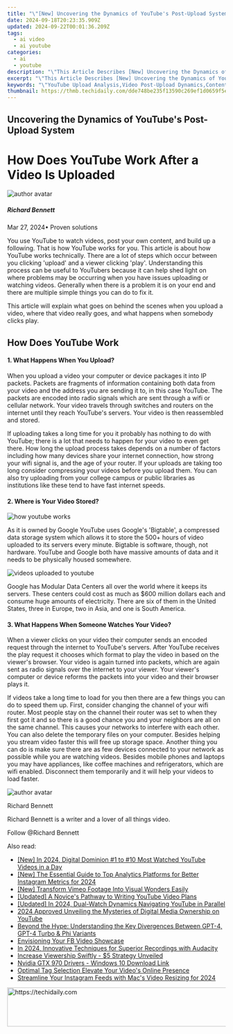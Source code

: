 ```yaml
---
title: "\"[New] Uncovering the Dynamics of YouTube's Post-Upload System\""
date: 2024-09-18T20:23:35.909Z
updated: 2024-09-22T00:01:36.209Z
tags:
  - ai video
  - ai youtube
categories:
  - ai
  - youtube
description: "\"This Article Describes [New] Uncovering the Dynamics of YouTube's Post-Upload System\""
excerpt: "\"This Article Describes [New] Uncovering the Dynamics of YouTube's Post-Upload System\""
keywords: "\"YouTube Upload Analysis,Video Post-Upload Dynamics,Content Management Systems (CMS) on YouTube,Platform Engagement Strategies,Social Media Optimization for YouTube,Digital Content Distribution,Online Publishing Flows\""
thumbnail: https://thmb.techidaily.com/dde748be235f13590c269ef1d0659f5ed0b11e11e440f8880873d74d5b6083f2.jpg
---
```


## Uncovering the Dynamics of YouTube's Post-Upload System

# How Does YouTube Work After a Video Is Uploaded

![author avatar](https://images.wondershare.com/filmora/article-images/richard-bennett.jpg)

##### Richard Bennett

 Mar 27, 2024• Proven solutions

You use YouTube to watch videos, post your own content, and build up a following. That is how YouTube works for you. This article is about how YouTube works technically. There are a lot of steps which occur between you clicking 'upload' and a viewer clicking 'play'. Understanding this process can be useful to YouTubers because it can help shed light on where problems may be occurring when you have issues uploading or watching videos. Generally when there is a problem it is on your end and there are multiple simple things you can do to fix it.

This article will explain what goes on behind the scenes when you upload a video, where that video really goes, and what happens when somebody clicks play.

## How Does YouTube Work

#### 1\. What Happens When You Upload?

When you upload a video your computer or device packages it into IP packets. Packets are fragments of information containing both data from your video and the address you are sending it to, in this case YouTube. The packets are encoded into radio signals which are sent through a wifi or cellular network. Your video travels through switches and routers on the internet until they reach YouTube's servers. Your video is then reassembled and stored.

If uploading takes a long time for you it probably has nothing to do with YouTube; there is a lot that needs to happen for your video to even get there. How long the upload process takes depends on a number of factors including how many devices share your internet connection, how strong your wifi signal is, and the age of your router. If your uploads are taking too long consider compressing your videos before you upload them. You can also try uploading from your college campus or public libraries as institutions like these tend to have fast internet speeds.

#### 2\. Where is Your Video Stored?

![how youtube works](https://images.wondershare.com/filmora/article-images/how-youtube-works.JPG)

As it is owned by Google YouTube uses Google's 'Bigtable', a compressed data storage system which allows it to store the 500+ hours of video uploaded to its servers every minute. Bigtable is software, though, not hardware. YouTube and Google both have massive amounts of data and it needs to be physically housed somewhere.

![videos uploaded to youtube](https://images.wondershare.com/filmora/article-images/videos-uploaded-to-youtube.jpg)

Google has Modular Data Centers all over the world where it keeps its servers. These centers could cost as much as $600 million dollars each and consume huge amounts of electricity. There are six of them in the United States, three in Europe, two in Asia, and one is South America.

#### 3\. What Happens When Someone Watches Your Video?

When a viewer clicks on your video their computer sends an encoded request through the internet to YouTube's servers. After YouTube receives the play request it chooses which format to play the video in based on the viewer's browser. Your video is again turned into packets, which are again sent as radio signals over the internet to your viewer. Your viewer's computer or device reforms the packets into your video and their browser plays it.

If videos take a long time to load for you then there are a few things you can do to speed them up. First, consider changing the channel of your wifi router. Most people stay on the channel their router was set to when they first got it and so there is a good chance you and your neighbors are all on the same channel. This causes your networks to interfere with each other. You can also delete the temporary files on your computer. Besides helping you stream video faster this will free up storage space. Another thing you can do is make sure there are as few devices connected to your network as possible while you are watching videos. Besides mobile phones and laptops you may have appliances, like coffee machines and refrigerators, which are wifi enabled. Disconnect them temporarily and it will help your videos to load faster.

![author avatar](https://images.wondershare.com/filmora/article-images/richard-bennett.jpg)

Richard Bennett

Richard Bennett is a writer and a lover of all things video.

Follow @Richard Bennett

<ins class="adsbygoogle"
     style="display:block"
     data-ad-format="autorelaxed"
     data-ad-client="ca-pub-7571918770474297"
     data-ad-slot="1223367746"></ins>

<ins class="adsbygoogle"
     style="display:block"
     data-ad-client="ca-pub-7571918770474297"
     data-ad-slot="8358498916"
     data-ad-format="auto"
     data-full-width-responsive="true"></ins>

<span class="atpl-alsoreadstyle">Also read:</span>
<div><ul>
<li><a href="https://youtube-sure.techidaily.com/n-2024-digital-dominion-1-to-10-most-watched-youtube-videos-in-a-day/"><u>[New] In 2024, Digital Dominion #1 to #10 Most Watched YouTube Videos in a Day</u></a></li>
<li><a href="https://instagram-clips.techidaily.com/new-the-essential-guide-to-top-analytics-platforms-for-better-instagram-metrics-for-2024/"><u>[New] The Essential Guide to Top Analytics Platforms for Better Instagram Metrics for 2024</u></a></li>
<li><a href="https://vimeo-videos.techidaily.com/new-transform-vimeo-footage-into-visual-wonders-easily/"><u>[New] Transform Vimeo Footage Into Visual Wonders Easily</u></a></li>
<li><a href="https://youtube-sure.techidaily.com/ed-a-novices-pathway-to-writing-youtube-video-plans/"><u>[Updated] A Novice's Pathway to Writing YouTube Video Plans</u></a></li>
<li><a href="https://youtube-sure.techidaily.com/ed-in-2024-dual-watch-dynamics-navigating-youtube-in-parallel/"><u>[Updated] In 2024, Dual-Watch Dynamics Navigating YouTube in Parallel</u></a></li>
<li><a href="https://youtube-sure.techidaily.com/approved-unveiling-the-mysteries-of-digital-media-ownership-on-youtube/"><u>2024 Approved Unveiling the Mysteries of Digital Media Ownership on YouTube</u></a></li>
<li><a href="https://tech-hub.techidaily.com/beyond-the-hype-understanding-the-key-divergences-between-gpt-4-gpt-4-turbo-and-phi-variants/"><u>Beyond the Hype: Understanding the Key Divergences Between GPT-4, GPT-4 Turbo & Phi Variants</u></a></li>
<li><a href="https://facebook-videos.techidaily.com/envisioning-your-fb-video-showcase/"><u>Envisioning Your FB Video Showcase</u></a></li>
<li><a href="https://fox-friendly.techidaily.com/in-2024-innovative-techniques-for-superior-recordings-with-audacity/"><u>In 2024, Innovative Techniques for Superior Recordings with Audacity</u></a></li>
<li><a href="https://youtube-sure.techidaily.com/ase-viewership-swiftly-5-strategy-unveiled/"><u>Increase Viewership Swiftly - $5 Strategy Unveiled</u></a></li>
<li><a href="https://driver-install.techidaily.com/nvidia-gtx-970-drivers-windows-10-download-link/"><u>Nvidia GTX 970 Drivers - Windows 10 Download Link</u></a></li>
<li><a href="https://youtube-sure.techidaily.com/al-tag-selection-elevate-your-videos-online-presence/"><u>Optimal Tag Selection Elevate Your Video's Online Presence</u></a></li>
<li><a href="https://instagram-videos.techidaily.com/streamline-your-instagram-feeds-with-macs-video-resizing-for-2024/"><u>Streamline Your Instagram Feeds with Mac's Video Resizing for 2024</u></a></li>
</ul></div>

<!-- affiliate ads begin -->
<a href="https://appsumo.8odi.net/c/5597632/2068432/7443" target="_top" id="2068432">
  <img src="//a.impactradius-go.com/display-ad/7443-2068432" border="0" alt="https://techidaily.com" width="728" height="90"/>
</a>
<img height="0" width="0" src="https://appsumo.8odi.net/i/5597632/2068432/7443" style="position:absolute;visibility:hidden;" border="0" />
<!-- affiliate ads end -->

